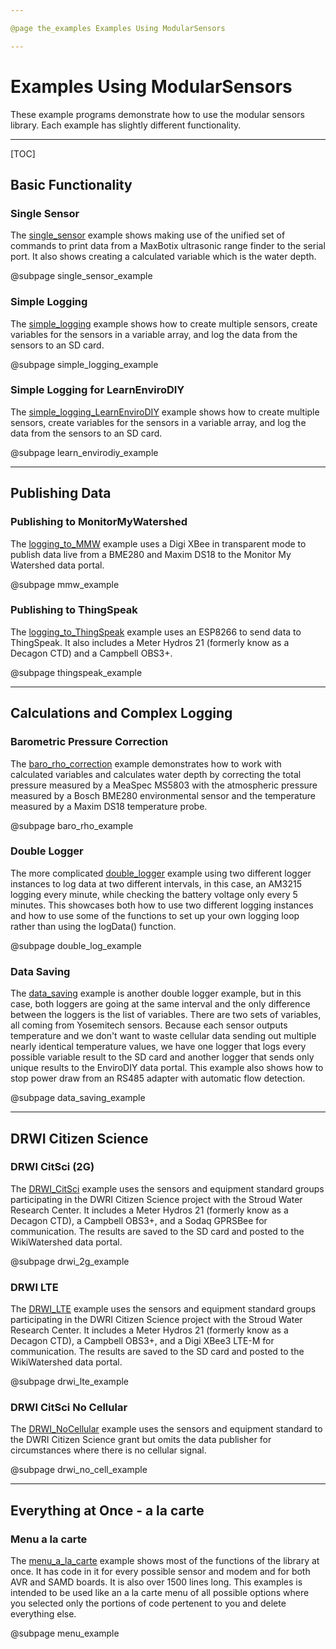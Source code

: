 ```yaml
---

@page the_examples Examples Using ModularSensors

---
```



# Examples Using ModularSensors

These example programs demonstrate how to use the modular sensors library.
Each example has slightly different functionality.

___

[TOC]


## Basic Functionality


### Single Sensor

The [single_sensor](https://github.com/EnviroDIY/ModularSensors/tree/master/examples/single_sensor) example shows making use of the unified set of commands to print data from a MaxBotix ultrasonic range finder to the serial port.
It also shows creating a calculated variable which is the water depth.

@subpage single_sensor_example


### Simple Logging

The [simple_logging](https://github.com/EnviroDIY/ModularSensors/tree/master/examples/simple_logging) example shows how to create multiple sensors, create variables for the sensors in a variable array, and log the data from the sensors to an SD card.

@subpage simple_logging_example


### Simple Logging for LearnEnviroDIY

The [simple_logging_LearnEnviroDIY](https://github.com/EnviroDIY/ModularSensors/tree/master/examples/simple_logging_LearnEnviroDIY) example shows how to create multiple sensors, create variables for the sensors in a variable array, and log the data from the sensors to an SD card.

@subpage learn_envirodiy_example


___

## Publishing Data

### Publishing to MonitorMyWatershed

The [logging_to_MMW](https://github.com/EnviroDIY/ModularSensors/tree/master/examples/logging_to_MMW/logging_to_MMW.ino) example uses a Digi XBee in transparent mode to publish data live from a BME280 and Maxim DS18 to the Monitor My Watershed data portal.

@subpage mmw_example


### Publishing to ThingSpeak

The [logging_to_ThingSpeak](https://github.com/EnviroDIY/ModularSensors/tree/master/examples/logging_to_ThingSpeak) example uses an ESP8266 to send data to ThingSpeak.
It also includes a Meter Hydros 21 (formerly know as a Decagon CTD) and a Campbell OBS3+.

@subpage thingspeak_example


___

## Calculations and Complex Logging

### Barometric Pressure Correction

The [baro_rho_correction](https://github.com/EnviroDIY/ModularSensors/tree/master/examples/baro_rho_correction) example demonstrates how to work with calculated variables and calculates water depth by correcting the total pressure measured by a MeaSpec MS5803 with the atmospheric pressure measured by a Bosch BME280 environmental sensor and the temperature measured by a Maxim DS18 temperature probe.

@subpage baro_rho_example


### Double Logger

The more complicated [double_logger](https://github.com/EnviroDIY/ModularSensors/tree/master/examples/double_logger) example using two different logger instances to log data at two different intervals, in this case, an AM3215 logging every minute, while checking the battery voltage only every 5 minutes.
This showcases both how to use two different logging instances and how to use some of the functions to set up your own logging loop rather than using the logData() function.

@subpage double_log_example


### Data Saving

The [data_saving](https://github.com/EnviroDIY/ModularSensors/tree/master/examples/) example is another double logger example, but in this case, both loggers are going at the same interval and the only difference between the loggers is the list of variables.
There are two sets of variables, all coming from Yosemitech sensors.
Because each sensor outputs temperature and we don't want to waste cellular data sending out multiple nearly identical temperature values, we have one logger that logs every possible variable result to the SD card and another logger that sends only unique results to the EnviroDIY data portal.
This example also shows how to stop power draw from an RS485 adapter with automatic flow detection.

@subpage data_saving_example


___

## DRWI Citizen Science

### DRWI CitSci (2G)

The [DRWI_CitSci](https://github.com/EnviroDIY/ModularSensors/tree/master/examples/DRWI_CitSci) example uses the sensors and equipment standard groups participating in the DWRI Citizen Science project with the Stroud Water Research Center.
It includes a Meter Hydros 21 (formerly know as a Decagon CTD), a Campbell OBS3+, and a Sodaq GPRSBee for communication.
The results are saved to the SD card and posted to the WikiWatershed data portal.

@subpage drwi_2g_example


### DRWI LTE

The [DRWI_LTE](https://github.com/EnviroDIY/ModularSensors/tree/master/examples/DRWI_LTE) example uses the sensors and equipment standard groups participating in the DWRI Citizen Science project with the Stroud Water Research Center.
It includes a Meter Hydros 21 (formerly know as a Decagon CTD), a Campbell OBS3+, and a Digi XBee3 LTE-M for communication.
The results are saved to the SD card and posted to the WikiWatershed data portal.

@subpage drwi_lte_example


### DRWI CitSci No Cellular

The [DRWI_NoCellular](https://github.com/EnviroDIY/ModularSensors/tree/master/examples/DRWI_NoCellular) example uses the sensors and equipment standard to the DWRI Citizen Science grant but omits the data publisher for circumstances where there is no cellular signal.

@subpage drwi_no_cell_example


___

## Everything at Once - a la carte

### Menu a la carte

The [menu_a_la_carte](https://github.com/EnviroDIY/ModularSensors/tree/master/examples/menu_a_la_carte) example shows most of the functions of the library at once.
It has code in it for every possible sensor and modem and for both AVR and SAMD boards.
It is also over 1500 lines long.
This examples is intended to be used like an a la carte menu of all possible options where you selected only the portions of code pertenent to you and delete everything else.

@subpage menu_example
